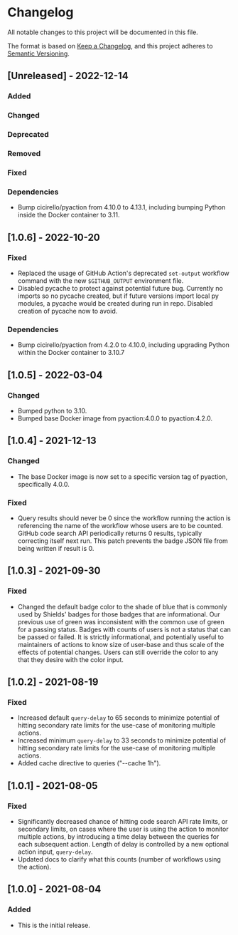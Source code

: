 # Changelog
All notable changes to this project will be documented in this file.

The format is based on [Keep a Changelog](https://keepachangelog.com/en/1.0.0/),
and this project adheres to [Semantic Versioning](https://semver.org/spec/v2.0.0.html).

## [Unreleased] - 2022-12-14

### Added
  
### Changed

### Deprecated

### Removed

### Fixed

### Dependencies
* Bump cicirello/pyaction from 4.10.0 to 4.13.1, including bumping Python inside the Docker container to 3.11.


## [1.0.6] - 2022-10-20

### Fixed
* Replaced the usage of GitHub Action's deprecated `set-output` workflow command with the new `$GITHUB_OUTPUT`
  environment file.
* Disabled pycache to protect against potential future bug. Currently no imports so no pycache created, but if future 
  versions import local py modules, a pycache would be created during run in repo. Disabled creation of pycache now to avoid.

### Dependencies
* Bump cicirello/pyaction from 4.2.0 to 4.10.0, including upgrading Python within the Docker container to 3.10.7


## [1.0.5] - 2022-03-04

### Changed
* Bumped python to 3.10.
* Bumped base Docker image from pyaction:4.0.0 to pyaction:4.2.0.


## [1.0.4] - 2021-12-13

### Changed
* The base Docker image is now set to a specific version tag of pyaction,
  specifically 4.0.0.

### Fixed
* Query results should never be 0 since the workflow running the action is
  referencing the name of the workflow whose users are to be counted. GitHub
  code search API periodically returns 0 results, typically correcting itself next
  run. This patch prevents the badge JSON file from being written if result is 0.


## [1.0.3] - 2021-09-30

### Fixed
* Changed the default badge color to the shade of blue that is commonly used
  by Shields' badges for those badges that are informational. Our previous use
  of green was inconsistent with the common use of green for a passing status.
  Badges with counts of users is not a status that can be passed or failed. It
  is strictly informational, and potentially useful to maintainers of actions
  to know size of user-base and thus scale of the effects of potential changes.
  Users can still override the color to any that they desire with the color input.


## [1.0.2] - 2021-08-19

### Fixed
* Increased default `query-delay` to 65 seconds to minimize
  potential of hitting secondary rate limits for the use-case of
  monitoring multiple actions.
* Increased minimum `query-delay` to 33 seconds to minimize
  potential of hitting secondary rate limits for the use-case of
  monitoring multiple actions.
* Added cache directive to queries ("--cache 1h").


## [1.0.1] - 2021-08-05

### Fixed
* Significantly decreased chance of hitting code search API rate limits,
  or secondary limits, on cases where the user is using the action to 
  monitor multiple actions, by introducing a time delay between the queries
  for each subsequent action. Length of delay is controlled by a new optional
  action input, `query-delay`.
* Updated docs to clarify what this counts (number of workflows using the action).
   

## [1.0.0] - 2021-08-04

### Added
* This is the initial release.
